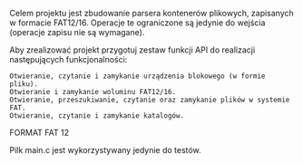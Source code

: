 Celem projektu jest zbudowanie parsera kontenerów plikowych, zapisanych w formacie FAT12/16. Operacje te ograniczone są jedynie do wejścia (operacje zapisu nie są wymagane).

Aby zrealizować projekt przygotuj zestaw funkcji API do realizacji następujących funkcjonalności:

    Otwieranie, czytanie i zamykanie urządzenia blokowego (w formie pliku).
    Otwieranie i zamykanie woluminu FAT12/16.
    Otwieranie, przeszukiwanie, czytanie oraz zamykanie plików w systemie FAT.
    Otwieranie, czytanie i zamykanie katalogów.

FORMAT FAT 12

Pilk main.c jest wykorzystywany jedynie do testów.
